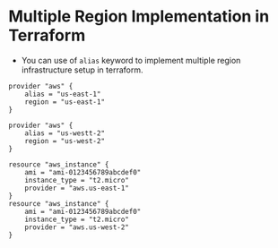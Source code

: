 # Multiple Region Implementation in Terraform

- You can use of `alias` keyword to implement multiple  region infrastructure setup in terraform.

```hcl
provider "aws" {
	alias = "us-east-1"
	region = "us-east-1"
}

provider "aws" {
	alias = "us-westt-2"
	region = "us-west-2"
}

resource "aws_instance" {
	ami = "ami-0123456789abcdef0"
	instance_type = "t2.micro"
	provider = "aws.us-east-1"
}
resource "aws_instance" {
	ami = "ami-0123456789abcdef0"
	instance_type = "t2.micro"
	provider = "aws.us-west-2"
}
```
